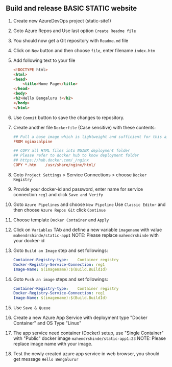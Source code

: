 ## Build and release BASIC STATIC website

1.  Create new AzureDevOps project (static-site1)
2.  Goto Azure Repos and Use last option `Create Readme file`
3.  You should now get a Git repository with `Readme.md` file
4.  Click on `New` button and then choose `file`, 
    enter filename `index.htm` 
5.  Add following text to your file

    ```html
    <!DOCTYPE html>
    <html>
    <head>
        <title>Home Page</title>
    </head>
    <body>
    <h2>Hello Bengaluru !</h2>
    </body>
    </html>
    ```
6.  Use `Commit` button to save the changes to repository.
7.  Create another file `Dockerfile` (Case sensitive) with these contents:

    ```ini
    ## Pull a base image which is lightweight and sufficient for this application
    FROM nginx:alpine

    ## COPY all HTML files into NGINX deployment folder
    ## Please refer to docker hub to know deployment folder
    ## https://hub.docker.com/_/nginx
    COPY *.htm    /usr/share/nginx/html/
    ```

8.  Goto `Project Settings` > Service Connections > choose `Docker Registry`

9.  Provide your docker-id and password, enter name for service connection `reg1` and click `Save and Verify`

9.  Goto `Azure Pipelines` and choose `New Pipeline`
    Use `Classic Editor` and then choose `Azure Repos Git` click `Continue`

10.  Choose template `Docker Container` and `Apply`

11. Click on `Variables` TAb and define a new variable `imagename` with value `mahendrshinde/static-app1`
    NOTE: Please replace `mahendrshinde` with your docker-id
12. Goto `Build an Image` step and set followings:
    
    ```yml
    Container-Registry-type:    Container registry
    Docker-Registry-Service-Connection: reg1
    Image-Name: $(imagename):$(Build.BuildId)
    ```

13. Goto `Push an image` steps and set followings:

    ```yml
    Container-Registry-type:    Container registry
    Docker-Registry-Service-Connection: reg1
    Image-Name: $(imagename):$(Build.BuildId)
    ```
14. Use `Save & Queue`

15. Create a new Azure App Service with deployment type "Docker Container" and OS Type "Linux"

16. The app service need container (Docker) setup, use "Single Container" with "Public" docker image `mahendrshinde/static-app1:23`
    NOTE: Please replace image name with your image.

17. Test the newly created azure app service in web browser, you should get message `Hello Bengalurur`


